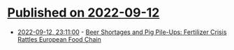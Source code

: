# [Published on 2022-09-12](index.md)

* [2022-09-12, 23:11:00](https://soylentnews.org/article.pl?sid=22/09/12/0033215&from=rss) - [Beer Shortages and Pig Pile-Ups: Fertilizer Crisis Rattles European Food Chain](https://soylentnews.org/article.pl?sid=22/09/12/0033215&from=rss)
